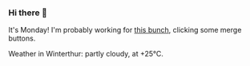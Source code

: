 ### Hi there :wave:

It's Monday! I'm probably working for [this bunch](https://github.com/kohofinancial), clicking some merge buttons.

Weather in Winterthur: partly cloudy, at +25°C.
